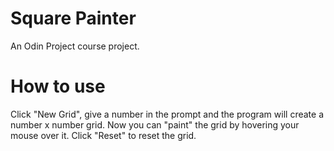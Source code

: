 # Square Painter
An Odin Project course project.

# How to use
Click "New Grid", give a number in the prompt and the program will create a number x number grid. Now you can "paint" the grid by hovering your mouse over it. Click "Reset" to reset the grid.
